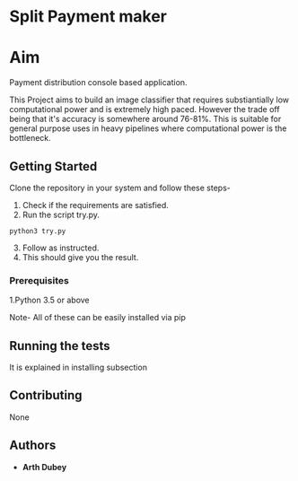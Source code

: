 # Split Payment maker
# Aim
Payment distribution console based application.

This Project aims to build an image classifier that requires substiantially low computational power and is extremely high paced.
However the trade off being that it's accuracy is somewhere around 76-81%. This is suitable for general purpose uses in heavy
pipelines where computational power is the bottleneck.

## Getting Started

Clone the repository in your system and follow these steps-
1. Check if the requirements are satisfied.
2. Run the script try.py.
```
python3 try.py
```
3. Follow as instructed.
4. This should give you the result.

### Prerequisites

1.Python 3.5 or above

Note- All of these can be easily installed via pip



## Running the tests

It is explained in installing subsection


## Contributing

None
## Authors

* **Arth Dubey** 
